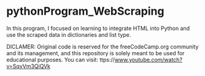 # pythonProgram_WebScraping

In this program, I focused on learning to integrate HTML into Python and use the scraped data in dictionaries and list type.

DICLAMER: Original code is reserved for the freeCodeCamp.org community and its management, and this repository is solely meant to be used for educational purposes. 
You can visit: ttps://www.youtube.com/watch?v=SqvVm3QiQVk
